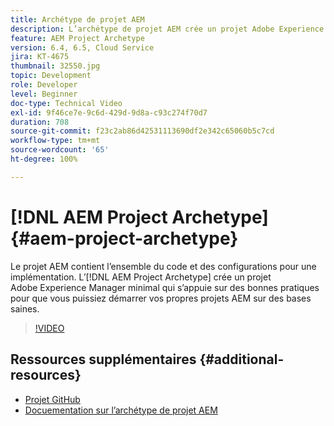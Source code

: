 ```yaml
---
title: Archétype de projet AEM
description: L’archétype de projet AEM crée un projet Adobe Experience Manager minimal qui s’appuie sur des bonnes pratiques pour que vous puissiez démarrer vos propres projets AEM sur des bases saines.
feature: AEM Project Archetype
version: 6.4, 6.5, Cloud Service
jira: KT-4675
thumbnail: 32550.jpg
topic: Development
role: Developer
level: Beginner
doc-type: Technical Video
exl-id: 9f46ce7e-9c6d-429d-9d8a-c93c274f70d7
duration: 708
source-git-commit: f23c2ab86d42531113690df2e342c65060b5c7cd
workflow-type: tm+mt
source-wordcount: '65'
ht-degree: 100%

---
```


# [!DNL AEM Project Archetype] {#aem-project-archetype}

Le projet AEM contient l’ensemble du code et des configurations pour une implémentation. L’[!DNL AEM Project Archetype] crée un projet Adobe Experience Manager minimal qui s’appuie sur des bonnes pratiques pour que vous puissiez démarrer vos propres projets AEM sur des bases saines.

>[!VIDEO](https://video.tv.adobe.com/v/32550?quality=12&learn=on)

## Ressources supplémentaires {#additional-resources}

* [Projet GitHub](https://github.com/adobe/aem-project-archetype)
* [Docuementation sur l’archétype de projet AEM](https://experienceleague.adobe.com/docs/experience-manager-core-components/using/developing/archetype/overview.html?lang=fr)
